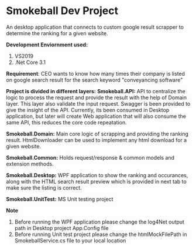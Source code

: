 # Smokeball Dev Project

An desktop application that connects to custom google result scrapper to determine the ranking for a given website.

**Development Enviornment used:**
1) VS2019
2) .Net Core 3.1

**Requirement**: 
CEO wants to know how many times their company is listed on google search result for the search keyword "conveyancing software"

**Project is divided in different layers:**
**Smokeball.API:** API to centralize the logic to process the request and provide the result with the help of Domain layer. This layer also validate the input request. Swagger is been provided to give the insight of the API. Currently, its been consumed in Desktop application, but later will create Web application that will also consume the same API, this reduces the core code repeatation. 

**Smokeball.Domain:** Main core logic of scrapping and providing the ranking result. HtmlDownloader can be used to implement any html download for a given website.

**Smokeball.Common:** Holds request/response & common models and extension methods.

**Smokeball.Desktop:** WPF application to show the ranking and occurances, along with the HTML search result preview which is provided in next tab to make sure the listing is correct.

**Smokeball.UnitTest:** MS Unit testing project

**Note** 
1) Before running the WPF application please change the log4Net output path in Desktop project App.Config file
2) Before running Unit test project please change the htmlMockFilePath in SmokeballService.cs file to your local location
